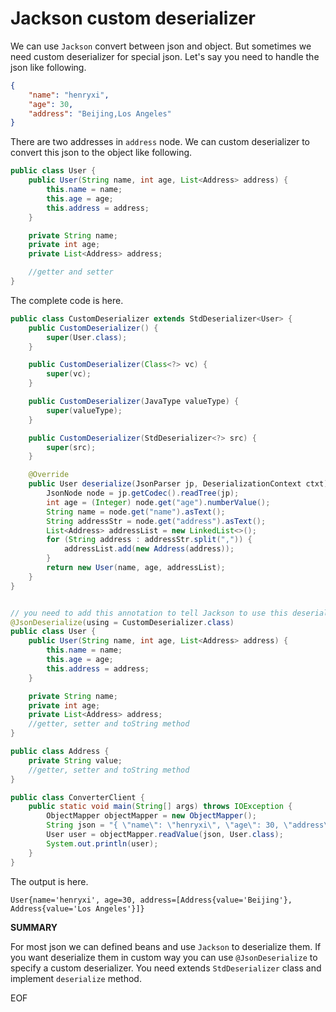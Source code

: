 # Jackson custom deserializer
We can use `Jackson` convert between json and object. But sometimes we need custom deserializer for special json. Let's say
you need to handle the json like following.
```json
{
	"name": "henryxi",
	"age": 30,
	"address": "Beijing,Los Angeles"
}
```
There are two addresses in `address` node. We can custom deserializer to convert this json to the object like following.
```java
public class User {
    public User(String name, int age, List<Address> address) {
        this.name = name;
        this.age = age;
        this.address = address;
    }

    private String name;
    private int age;
    private List<Address> address;

    //getter and setter
}
```
The complete code is here.
```java
public class CustomDeserializer extends StdDeserializer<User> {
    public CustomDeserializer() {
        super(User.class);
    }

    public CustomDeserializer(Class<?> vc) {
        super(vc);
    }

    public CustomDeserializer(JavaType valueType) {
        super(valueType);
    }

    public CustomDeserializer(StdDeserializer<?> src) {
        super(src);
    }

    @Override
    public User deserialize(JsonParser jp, DeserializationContext ctxt) throws IOException {
        JsonNode node = jp.getCodec().readTree(jp);
        int age = (Integer) node.get("age").numberValue();
        String name = node.get("name").asText();
        String addressStr = node.get("address").asText();
        List<Address> addressList = new LinkedList<>();
        for (String address : addressStr.split(",")) {
            addressList.add(new Address(address));
        }
        return new User(name, age, addressList);
    }
}


// you need to add this annotation to tell Jackson to use this deserializer
@JsonDeserialize(using = CustomDeserializer.class)
public class User {
    public User(String name, int age, List<Address> address) {
        this.name = name;
        this.age = age;
        this.address = address;
    }

    private String name;
    private int age;
    private List<Address> address;
    //getter, setter and toString method
}

public class Address {
    private String value;
    //getter, setter and toString method
}

public class ConverterClient {
    public static void main(String[] args) throws IOException {
        ObjectMapper objectMapper = new ObjectMapper();
        String json = "{ \"name\": \"henryxi\", \"age\": 30, \"address\": \"Beijing,Los Angeles\" } ";
        User user = objectMapper.readValue(json, User.class);
        System.out.println(user);
    }
}
```
The output is here.
```
User{name='henryxi', age=30, address=[Address{value='Beijing'}, Address{value='Los Angeles'}]}
```

**SUMMARY**

For most json we can defined beans and use `Jackson` to deserialize them. If you want deserialize them in custom way you
can use `@JsonDeserialize` to specify a custom deserializer. You need extends `StdDeserializer` class and implement `deserialize`
method.

EOF